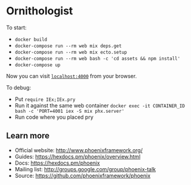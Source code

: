# Ornithologist

To start:

  * `docker build`
  * `docker-compose run --rm web mix deps.get`
  * `docker-compose run --rm web mix ecto.setup`
  * `docker-compose run --rm web bash -c 'cd assets && npm install'`
  * `docker-compose up`

Now you can visit [`localhost:4000`](http://localhost:4000) from your browser.

To debug:
  * Put `require IEx;IEx.pry`
  * Run it against the same web container `docker exec -it CONTAINER_ID bash -c 'PORT=4001 iex -S mix phx.server'`
  * Run code where you placed pry

## Learn more

  * Official website: http://www.phoenixframework.org/
  * Guides: https://hexdocs.pm/phoenix/overview.html
  * Docs: https://hexdocs.pm/phoenix
  * Mailing list: http://groups.google.com/group/phoenix-talk
  * Source: https://github.com/phoenixframework/phoenix
